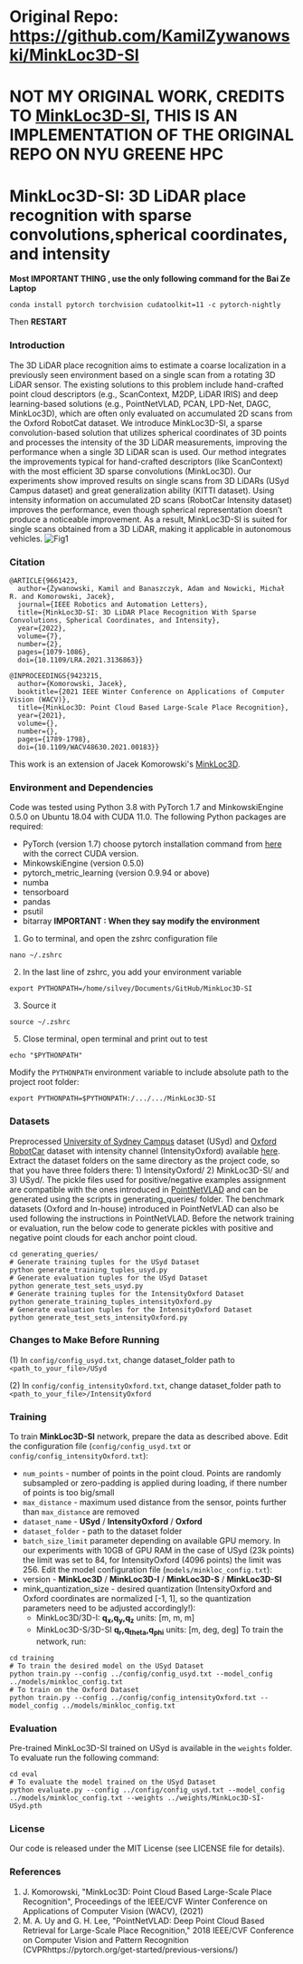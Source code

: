 # Original Repo: https://github.com/KamilZywanowski/MinkLoc3D-SI

# NOT MY ORIGINAL WORK, CREDITS TO [MinkLoc3D-SI](https://github.com/KamilZywanowski/MinkLoc3D-SI), THIS IS AN IMPLEMENTATION OF THE ORIGINAL REPO ON NYU GREENE HPC

# MinkLoc3D-SI: 3D LiDAR place recognition with sparse convolutions,spherical coordinates, and intensity

**Most IMPORTANT THING , use the only following command for the Bai Ze Laptop**

```
conda install pytorch torchvision cudatoolkit=11 -c pytorch-nightly
```

Then **RESTART**



### Introduction
The 3D LiDAR place recognition aims to estimate a coarse localization in a previously seen environment based on
a single scan from a rotating 3D LiDAR sensor. The existing solutions to this problem include hand-crafted 
point cloud descriptors (e.g., ScanContext, M2DP, LiDAR IRIS) and deep learning-based solutions (e.g., PointNetVLAD, 
PCAN, LPD-Net, DAGC, MinkLoc3D), which are often only evaluated on accumulated 2D scans from the Oxford RobotCat dataset. 
We introduce MinkLoc3D-SI, a sparse convolution-based solution that utilizes spherical coordinates of 3D points and 
processes the intensity of the 3D LiDAR measurements, improving the performance when a single 3D LiDAR scan is used. 
Our method integrates the improvements typical for hand-crafted descriptors (like ScanContext) with the most 
efficient 3D sparse convolutions (MinkLoc3D). Our experiments show improved results on single scans from 3D LiDARs 
(USyd Campus dataset) and great generalization ability (KITTI dataset). Using intensity information on accumulated 
2D scans (RobotCar Intensity dataset) improves the performance, even though spherical representation doesn’t produce 
a noticeable improvement. As a result, MinkLoc3D-SI is suited for single scans obtained from a 3D LiDAR, 
making it applicable in autonomous vehicles.
![Fig1](images/Fig1.png)
### Citation
```
@ARTICLE{9661423,
  author={Żywanowski, Kamil and Banaszczyk, Adam and Nowicki, Michał R. and Komorowski, Jacek},
  journal={IEEE Robotics and Automation Letters}, 
  title={MinkLoc3D-SI: 3D LiDAR Place Recognition With Sparse Convolutions, Spherical Coordinates, and Intensity}, 
  year={2022},
  volume={7},
  number={2},
  pages={1079-1086},
  doi={10.1109/LRA.2021.3136863}}
  
@INPROCEEDINGS{9423215,
  author={Komorowski, Jacek},
  booktitle={2021 IEEE Winter Conference on Applications of Computer Vision (WACV)}, 
  title={MinkLoc3D: Point Cloud Based Large-Scale Place Recognition}, 
  year={2021},
  volume={},
  number={},
  pages={1789-1798},
  doi={10.1109/WACV48630.2021.00183}}
```
This work is an extension of Jacek Komorowski's [MinkLoc3D](https://github.com/jac99/MinkLoc3D).
### Environment and Dependencies
Code was tested using Python 3.8 with PyTorch 1.7 and MinkowskiEngine 0.5.0 on Ubuntu 18.04 with CUDA 11.0.
The following Python packages are required:
* PyTorch (version 1.7) choose pytorch installation command from [here](https://pytorch.org/get-started/previous-versions/) with the correct CUDA version.
* MinkowskiEngine (version 0.5.0)
* pytorch_metric_learning (version 0.9.94 or above)
* numba
* tensorboard
* pandas
* psutil
* bitarray
**IMPORTANT : When they say modify the environment**
1. Go to terminal, and open the zshrc configuration file
```
nano ~/.zshrc 
```
2. In the last line of zshrc, you add your environment variable
```
export PYTHONPATH=/home/silvey/Documents/GitHub/MinkLoc3D-SI
```
3. Source it
```
source ~/.zshrc
```
5. Close terminal, open terminal and print out to test
```
echo "$PYTHONPATH"
```
Modify the `PYTHONPATH` environment variable to include absolute path to the project root folder: 
```export PYTHONPATH
export PYTHONPATH=$PYTHONPATH:/.../.../MinkLoc3D-SI
```
### Datasets
Preprocessed [University of Sydney Campus](http://its.acfr.usyd.edu.au/datasets/usyd-campus-dataset/) dataset (USyd) 
and [Oxford RobotCar](https://robotcar-dataset.robots.ox.ac.uk/) dataset with intensity channel (IntensityOxford) 
available [here](https://chmura.put.poznan.pl/s/5HxyZefrNLp64fj).
Extract the dataset folders on the same directory as the project code, so that you have three folders there: 1) 
IntensityOxford/ 2) MinkLoc3D-SI/ and 3) USyd/.
The pickle files used for positive/negative examples assignment are compatible with the ones introduced in 
[PointNetVLAD](https://github.com/mikacuy/pointnetvlad) and can be generated using the scripts in generating_queries/ 
folder. The benchmark datasets (Oxford and In-house) introduced in PointNetVLAD can also be used following 
the instructions in PointNetVLAD.
Before the network training or evaluation, run the below code to generate pickles with positive and negative point clouds for each anchor point cloud. 
 
```generate pickles
cd generating_queries/ 
# Generate training tuples for the USyd Dataset
python generate_training_tuples_usyd.py
# Generate evaluation tuples for the USyd Dataset
python generate_test_sets_usyd.py
# Generate training tuples for the IntensityOxford Dataset
python generate_training_tuples_intensityOxford.py
# Generate evaluation tuples for the IntensityOxford Dataset
python generate_test_sets_intensityOxford.py
```

### Changes to Make Before Running

(1) In `config/config_usyd.txt`, change dataset_folder path to `<path_to_your_file>/USyd`

(2) In `config/config_intensityOxford.txt`, change dataset_folder path to `<path_to_your_file>/IntensityOxford`

### Training
To train **MinkLoc3D-SI** network, prepare the data as described above.
Edit the configuration file (`config/config_usyd.txt` or `config/config_intensityOxford.txt`):
- `num_points` - number of points in the point cloud. Points are randomly subsampled or zero-padding is applied during loading, if there number of points is too big/small
- `max_distance` - maximum used distance from the sensor, points further than `max_distance` are removed
- `dataset_name` - **USyd** / **IntensityOxford** / **Oxford**
- `dataset_folder` - path to the dataset folder
- `batch_size_limit` parameter depending on available GPU memory. In our experiments with 10GB of GPU RAM in the case 
of USyd (23k points) the limit was set to 84, for IntensityOxford (4096 points) the limit was 256.
Edit the model configuration file (`models/minkloc_config.txt`):
- version - **MinkLoc3D** / **MinkLoc3D-I** / **MinkLoc3D-S** / **MinkLoc3D-SI** 
- mink_quantization_size - desired quantization (IntensityOxford and Oxford coordinates are normalized [-1, 1], so the quantization parameters need to be adjusted accordingly!):
  - MinkLoc3D/3D-I: **q<sub>x</sub>,q<sub>y</sub>,q<sub>z</sub>** units: [m, m, m]
  - MinkLoc3D-S/3D-SI **q<sub>r</sub>,q<sub>theta</sub>,q<sub>phi</sub>** units: [m, deg, deg]
To train the network, run:
```train
cd training
# To train the desired model on the USyd Dataset
python train.py --config ../config/config_usyd.txt --model_config ../models/minkloc_config.txt
# To train on the Oxford Dataset
python train.py --config ../config/config_intensityOxford.txt --model_config ../models/minkloc_config.txt
```
### Evaluation
Pre-trained MinkLoc3D-SI trained on USyd is available in the `weights` folder. To evaluate run the following command:
```eval baseline
cd eval
# To evaluate the model trained on the USyd Dataset
python evaluate.py --config ../config/config_usyd.txt --model_config ../models/minkloc_config.txt --weights ../weights/MinkLoc3D-SI-USyd.pth
```
### License
Our code is released under the MIT License (see LICENSE file for details).
### References
1. J. Komorowski, "MinkLoc3D: Point Cloud Based Large-Scale Place Recognition", Proceedings of the IEEE/CVF Winter Conference on Applications of Computer Vision (WACV), (2021)
2. M. A. Uy and G. H. Lee, "PointNetVLAD: Deep Point Cloud Based Retrieval for Large-Scale Place Recognition," 2018 IEEE/CVF Conference on Computer Vision and Pattern Recognition (CVPRhttps://pytorch.org/get-started/previous-versions/)
